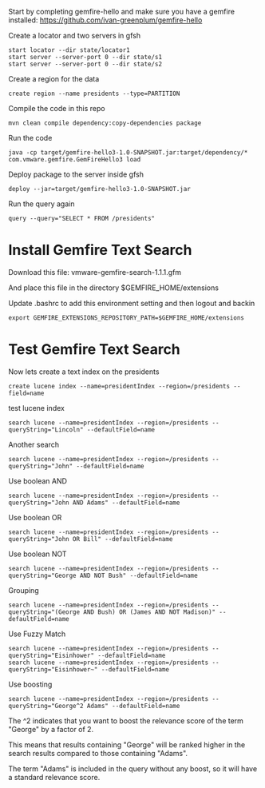 Start by completing gemfire-hello and make sure you have a gemfire installed:
https://github.com/ivan-greenplum/gemfire-hello

Create a locator and two servers in gfsh
```
start locator --dir state/locator1
start server --server-port 0 --dir state/s1
start server --server-port 0 --dir state/s2
```

Create a region for the data
```
create region --name presidents --type=PARTITION
```

Compile the code in this repo
```
mvn clean compile dependency:copy-dependencies package
```

Run the code
```
java -cp target/gemfire-hello3-1.0-SNAPSHOT.jar:target/dependency/*  com.vmware.gemfire.GemFireHello3 load
```
Deploy package to the server inside gfsh
```
deploy --jar=target/gemfire-hello3-1.0-SNAPSHOT.jar
```

Run the query again
```
query --query="SELECT * FROM /presidents"
```

# Install Gemfire Text Search
Download this file: vmware-gemfire-search-1.1.1.gfm

And place this file in the directory $GEMFIRE_HOME/extensions

Update .bashrc to add this environment setting and then logout and backin
```
export GEMFIRE_EXTENSIONS_REPOSITORY_PATH=$GEMFIRE_HOME/extensions
```   
# Test Gemfire Text Search
Now lets create a text index on the presidents
```
create lucene index --name=presidentIndex --region=/presidents --field=name
```

test lucene index
```
search lucene --name=presidentIndex --region=/presidents --queryString="Lincoln" --defaultField=name
```

Another search
```
search lucene --name=presidentIndex --region=/presidents --queryString="John" --defaultField=name
```

Use boolean AND
```
search lucene --name=presidentIndex --region=/presidents --queryString="John AND Adams" --defaultField=name
```

Use boolean OR
```
search lucene --name=presidentIndex --region=/presidents --queryString="John OR Bill" --defaultField=name
```

Use boolean NOT
```
search lucene --name=presidentIndex --region=/presidents --queryString="George AND NOT Bush" --defaultField=name
```

Grouping
```
search lucene --name=presidentIndex --region=/presidents --queryString="(George AND Bush) OR (James AND NOT Madison)" --defaultField=name
```

Use Fuzzy Match
```
search lucene --name=presidentIndex --region=/presidents --queryString="Eisinhower" --defaultField=name
search lucene --name=presidentIndex --region=/presidents --queryString="Eisinhower~" --defaultField=name
```

Use boosting
```
search lucene --name=presidentIndex --region=/presidents --queryString="George^2 Adams" --defaultField=name
```
The ^2 indicates that you want to boost the relevance score of the term "George" by a factor of 2. 

This means that results containing "George" will be ranked higher in the search results compared to those containing "Adams".

The term "Adams" is included in the query without any boost, so it will have a standard relevance score.



